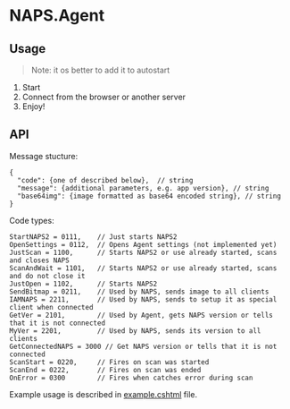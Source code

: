 # NAPS.Agent

## Usage

> Note: it os better to add it to autostart

1. Start
2. Connect from the browser or another server
3. Enjoy!

## API

Message stucture:

```
{
  "code": {one of described below},  // string
  "message": {additional parameters, e.g. app version}, // string
  "base64img": {image formatted as base64 encoded string}, // string
}
```

Code types:
```
StartNAPS2 = 0111,    // Just starts NAPS2
OpenSettings = 0112,  // Opens Agent settings (not implemented yet)
JustScan = 1100,      // Starts NAPS2 or use already started, scans and closes NAPS
ScanAndWait = 1101,   // Starts NAPS2 or use already started, scans and do not close it
JustOpen = 1102,      // Starts NAPS2
SendBitmap = 0211,    // Used by NAPS, sends image to all clients
IAMNAPS = 2211,       // Used by NAPS, sends to setup it as special client when connected
GetVer = 2101,        // Used by Agent, gets NAPS version or tells that it is not connected
MyVer = 2201,         // Used by NAPS, sends its version to all clients
GetConnectedNAPS = 3000 // Get NAPS version or tells that it is not connected
ScanStart = 0220,     // Fires on scan was started
ScanEnd = 0222,       // Fires on scan was ended
OnError = 0300        // Fires when catches error during scan
```

Example usage is described in [example.cshtml](example.cshtml) file.